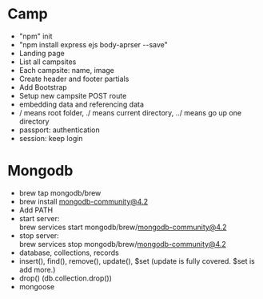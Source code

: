 # Camp
- "npm" init
- "npm install express ejs body-aprser --save"
- Landing page  
- List all campsites  
- Each campsite: name, image
- Create header and footer partials
- Add Bootstrap
- Setup new campsite POST route
- embedding data and referencing data
- / means root folder, ./ means current directory, ../ means go up one directory
- passport: authentication
- session: keep login

# Mongodb 
- brew tap mongodb/brew   
- brew install mongodb-community@4.2  
- Add PATH  
- start server:  
brew services start mongodb/brew/mongodb-community@4.2  
- stop server:  
brew services stop mongodb/brew/mongodb-community@4.2  
- database, collections, records  
- insert(), find(), remove(), update(), $set  (update is fully covered. $set is add more.)  
- drop()  (db.collection.drop())
- mongoose

